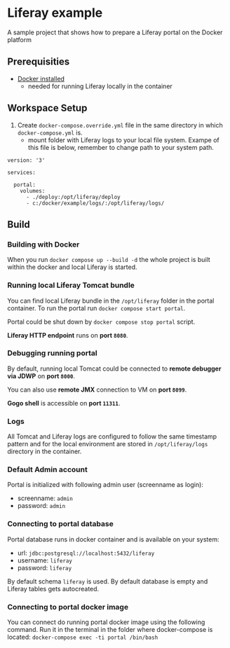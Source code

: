 
 Liferay example
====================

A sample project that shows how to prepare a Liferay portal on the Docker platform


 Prerequisities
----------------

- [Docker installed](https://docs.docker.com/engine/installation/)
    - needed for running Liferay locally in the container


 Workspace Setup
-----------------

1. Create `docker-compose.override.yml` file in the same directory in which `docker-compose.yml` is.
    - mount folder with Liferay logs to your local file system. Exampe of this file is below, remember to change path to your system path.

```
version: '3'

services:

  portal:
    volumes:
      - ./deploy:/opt/liferay/deploy
      - c:/docker/example/logs/:/opt/liferay/logs/
```


 Build
-----------------

### Building with Docker

When you run `docker compose up --build -d` the whole project is built within the docker and local Liferay is started.

### Running local Liferay Tomcat bundle

You can find local Liferay bundle in the `/opt/liferay` folder in the portal container. To run the portal run `docker compose start portal`.

Portal could be shut down by `docker compose stop portal` script.

**Liferay HTTP endpoint** runs on **port `8080`**.

### Debugging running portal

By default, running local Tomcat could be connected to **remote debugger via JDWP** on **port `8000`**.

You can also use **remote JMX** connection to VM on **port `8099`**.

**Gogo shell** is accessible on **port `11311`**.

### Logs

All Tomcat and Liferay logs are configured to follow the same timestamp pattern and for the local environment are stored in `/opt/liferay/logs` directory in the container.

### Default Admin account

Portal is initialized with following admin user (screenname as login):

* screenname: `admin`
* password: `admin`

### Connecting to portal database

Portal database runs in docker container and is available on your system:

* url: `jdbc:postgresql://localhost:5432/liferay`
* username: `liferay`
* password: `liferay`

By default schema `liferay` is used. By default database is empty and Liferay tables gets autocreated. 

### Connecting to portal docker image

You can connect do running portal docker image using the following command. 
Run it in the terminal in the folder where docker-compose is located: `docker-compose exec -ti portal /bin/bash` 
